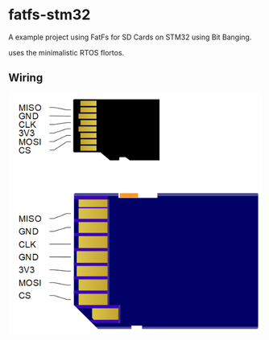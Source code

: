 # fatfs-stm32

A example project using FatFs for SD Cards on STM32 using Bit Banging.

uses the minimalistic RTOS flortos.

## Wiring

![wiring](image/wiring.png)